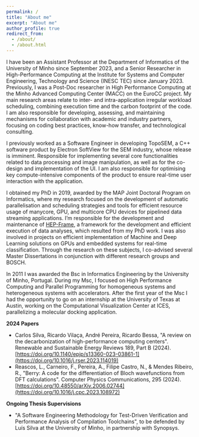 ```yaml
---
permalink: /
title: "About me"
excerpt: "About me"
author_profile: true
redirect_from: 
  - /about/
  - /about.html
---
```


I have been an Assistant Professor at the Department of Informatics of the University of Minho since September 2023, and a Senior Researcher in High-Performance Computing at the Institute for Systems and Computer Engineering, Technology and Science (INESC TEC) since January 2023. Previously, I was a Post-Doc researcher in High Performance Computing at the Minho Advanced Computing Center (MACC) on the EuroCC project. My main research areas relate to inter- and intra-application irregular workload scheduling, combining execution time and the carbon footprint of the code. I am also responsible for developing, assessing, and maintaining mechanisms for collaboration with academic and industry partners, focusing on coding best practices, know-how transfer, and technological consulting.

I previously worked as a Software Engineer in developing TopoSEM, a C++ software product by Electron SoftView for the SEM industry, whose release is imminent. Responsible for implementing several core functionalities related to data processing and image manipulation, as well as for the co-design and implementation of the UI. I am also responsible for optimising key compute-intensive components of the product to ensure real-time user interaction with the application.

I obtained my PhD in 2019, awarded by the MAP Joint Doctoral Program on Informatics, where my research focused on the development of automatic parallelisation and scheduling strategies and tools for efficient resource usage of manycore, GPU, and multicore CPU devices for pipelined data streaming applications. I’m responsible for the development and maintenance of [HEP-Frame](https://bitbucket.org/ampereira/hep-frame/wiki/Home), a framework for the development and efficient execution of data analyses, which resulted from my PhD work. I was also involved in projects on efficient implementation of Machine and Deep Learning solutions on GPUs and embedded systems for real-time classification. Through the research on these subjects, I co-advised several Master Dissertations in conjunction with different research groups and BOSCH.

In 2011 I was awarded the Bsc in Informatics Engineering by the University of Minho, Portugal. During my Msc, I focused on High Performance Computing and Parallel Programming for homogeneous systems and heterogeneous systems with accelerators. After the first year of the Msc I had the opportunity to go on an internship at the University of Texas at Austin, working on the Computational Visualization Center at ICES, parallelizing a molecular docking application.

<b>2024 Papers</b>

- Carlos Silva, Ricardo Vilaça, André Pereira, Ricardo Bessa, "A review on the decarbonization of high-performance computing centers". Renewable and Sustainable Energy Reviews 189, Part B (2024). [https://doi.org/10.1140/epjp/s13360-023-03861-1](https://doi.org/10.1016/j.rser.2023.114019)
- Reascos, L., Carneiro, F., Pereira, A., Filipe Castro, N., & Mendes Ribeiro, R., "Berry: A code for the differentiation of Bloch wavefunctions from DFT calculations". Computer Physics Communications, 295 (2024). [https://doi.org/10.48550/arXiv.2006.02744](https://doi.org/10.1016/j.cpc.2023.108972)

<b>Ongoing Thesis Supervisions</b>

 - "A Software Engineering Methodology for Test-Driven Verification and Performance Analysis of Compilation Toolchains", to be defended by Luís Silva at the University of Minho, in partnership with Synopsys.

